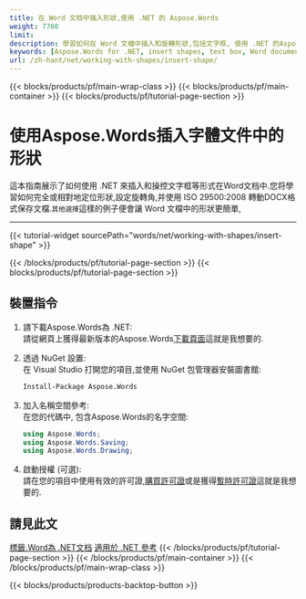 ```yaml
---
title: 在 Word 文档中插入形狀,使用 .NET 的 Aspose.Words
weight: 7700
limit: 
description: 學習如何在 Word 文檔中插入和旋轉形狀,包括文字框, 使用 .NET 的Aspose.Words.
keywords: [Aspose.Words for .NET, insert shapes, text box, Word documents, DOCX, ISO compliance, OoxmlSaveOptions, .NET example, shape rotation]
url: /zh-hant/net/working-with-shapes/insert-shape/
---
```

{{< blocks/products/pf/main-wrap-class >}}
{{< blocks/products/pf/main-container >}}
{{< blocks/products/pf/tutorial-page-section >}}

# 使用Aspose.Words插入字體文件中的形狀
這本指南展示了如何使用 .NET 來插入和操控文字框等形式在Word文档中.您将學習如何完全或相對地定位形狀,設定旋轉角,并使用 ISO 29500:2008 轉動DOCX格式保存文檔.`其他選擇`這樣的例子便會讓 Word 文檔中的形狀更簡單,  

---
{{< tutorial-widget sourcePath="words/net/working-with-shapes/insert-shape" >}}

{{< /blocks/products/pf/tutorial-page-section >}}
{{< blocks/products/pf/tutorial-page-section >}}
## 裝置指令  
1. 請下載Aspose.Words為 .NET:  
   請從網頁上獲得最新版本的Aspose.Words[下載頁面](https://releases.aspose.com/words/net/)這就是我想要的.  

2. 透過 NuGet 設置:  
   在 Visual Studio 打開您的項目,並使用 NuGet 包管理器安裝圖書館:  
   ```bash  
   Install-Package Aspose.Words  
   ```  

3. 加入名稱空間參考:  
   在您的代碼中, 包含Aspose.Words的名字空間:  
   ```csharp  
   using Aspose.Words;  
   using Aspose.Words.Saving;  
   using Aspose.Words.Drawing;  
   ```  

4. 啟動授權 (可選):  
   請在您的項目中使用有效的許可證,[購買許可證](https://purchase.aspose.com/buy)或是獲得[暫時許可證](https://purchase.aspose.com/temporary-license/)這就是我想要的.  

## 請見此文
[標籤.Word為 .NET文档](https://docs.aspose.com/words/net/)
[適用於 .NET 參考](https://reference.aspose.com/words/net/)
{{< /blocks/products/pf/tutorial-page-section >}}
{{< /blocks/products/pf/main-container >}}
{{< /blocks/products/pf/main-wrap-class >}}

{{< blocks/products/products-backtop-button >}}
